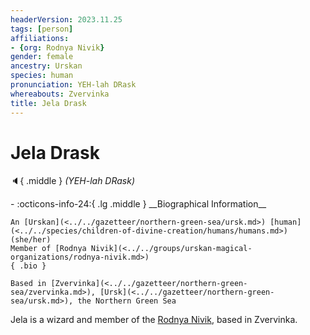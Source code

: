 ```yaml
---
headerVersion: 2023.11.25
tags: [person]
affiliations:
- {org: Rodnya Nivik}
gender: female
ancestry: Urskan
species: human
pronunciation: YEH-lah DRask
whereabouts: Zvervinka
title: Jela Drask
---
```

# Jela Drask
:speaker:{ .middle } *(YEH-lah DRask)*  
<div class="grid cards ext-narrow-margin ext-one-column" markdown>
- :octicons-info-24:{ .lg .middle } __Biographical Information__

    An [Urskan](<../../gazetteer/northern-green-sea/ursk.md>) [human](<../../species/children-of-divine-creation/humans/humans.md>) (she/her)  
    Member of [Rodnya Nivik](<../../groups/urskan-magical-organizations/rodnya-nivik.md>)  
    { .bio }

    Based in [Zvervinka](<../../gazetteer/northern-green-sea/zvervinka.md>), [Ursk](<../../gazetteer/northern-green-sea/ursk.md>), the Northern Green Sea
</div>


Jela is a wizard and member of the [Rodnya Nivik](<../../groups/urskan-magical-organizations/rodnya-nivik.md>), based in Zvervinka. 
